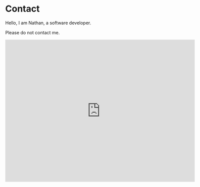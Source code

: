 Contact
=======

Hello, I am Nathan, a software developer.

Please do not contact me. 

<iframe src="https://www.google.com/maps/embed?pb=!1m18!1m12!1m3!1d8204.762793320166!2d-80.3077284815287!3d43.359839961364024!2m3!1f0!2f0!3f0!3m2!1i1024!2i768!4f13.1!3m3!1m2!1s0x0%3A0x939e5dadcd7b1b66!2sGore%20Mutual%20Insurance%20Company!5e0!3m2!1sen!2sca!4v1599576548208!5m2!1sen!2sca" width="600" height="450" frameborder="0" style="border:0;" allowfullscreen="" aria-hidden="false" tabindex="0"></iframe>